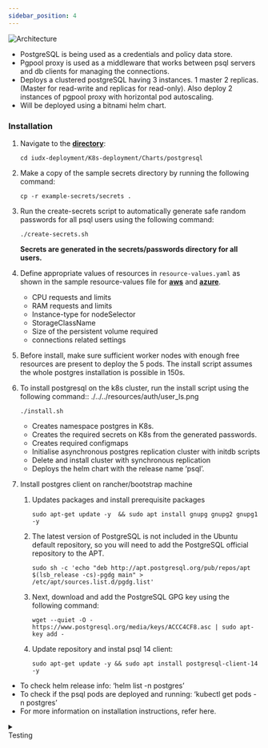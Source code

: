 ```yaml
---
sidebar_position: 4
---
```


<div class="img_background">
<div style={{textAlign: 'center'}}>

![Architecture](https://s3-ap-south-1-docs-resources.s3.ap-south-1.amazonaws.com/IUDX-resources/postgres.png)
</div></div>

- PostgreSQL is being used as a credentials and policy data store.
- Pgpool proxy is used as a middleware that works between psql servers and db clients for managing the connections.
- Deploys a clustered postgreSQL having 3 instances. 1 master 2 replicas. (Master for read-write and replicas for    read-only). Also deploy 2 instances of pgpool proxy with horizontal pod autoscaling.
- Will be deployed using a bitnami helm chart.


### Installation

1. Navigate to the **[directory](https://github.com/datakaveri/iudx-deployment/tree/5.0.0/K8s-deployment/Charts/postgresql)**:

    ```
    cd iudx-deployment/K8s-deployment/Charts/postgresql
    ```

2. Make a copy of the sample secrets directory by running the following command:

    ```
    cp -r example-secrets/secrets .
    ```

3. Run the create-secrets script to automatically generate safe random passwords for all psql users using the following command:

    ```
    ./create-secrets.sh
    ```

    **Secrets are generated in the secrets/passwords directory for all users.**

4. Define appropriate values of resources in `resource-values.yaml` as shown in the sample resource-values file for **[aws](https://github.com/datakaveri/iudx-deployment/blob/5.0.0/K8s-deployment/Charts/postgresql/example-aws-resource-values.yaml)** and **[azure](https://github.com/datakaveri/iudx-deployment/blob/5.0.0/K8s-deployment/Charts/postgresql/example-azure-resource-values.yaml)**.

    + CPU requests and limits
    + RAM requests and limits
    + Instance-type for nodeSelector
    + StorageClassName
    + Size of the persistent volume required 
    + connections related settings

6. Before install, make sure sufficient worker nodes  with enough free resources are present to deploy the 5 pods. The install script assumes the whole postgres installation is possible in 150s.

7. To install postgresql on the k8s cluster, run the install script using the following command::
./../../resources/auth/user_ls.png
    ```
    ./install.sh
    ```
    - Creates namespace postgres in K8s.
    - Creates the required secrets on K8s from the generated passwords.
    - Creates required configmaps
    - Initialise asynchronous postgres replication cluster with initdb scripts
    - Delete and install  cluster with synchronous replication
    - Deploys the helm chart with the release name ‘psql’.


6. Install postgres client on rancher/bootstrap machine 

    1. Updates packages and install prerequisite packages

        ```
        sudo apt-get update -y  && sudo apt install gnupg gnupg2 gnupg1 -y
        ```

    2. The latest version of PostgreSQL is not included in the Ubuntu default repository, so you will need to add the PostgreSQL official repository to the APT.

        ```
        sudo sh -c 'echo "deb http://apt.postgresql.org/pub/repos/apt $(lsb_release -cs)-pgdg main" > /etc/apt/sources.list.d/pgdg.list'
        ```
    3. Next, download and add the PostgreSQL GPG key using the following command:

        ```
        wget --quiet -O - https://www.postgresql.org/media/keys/ACCC4CF8.asc | sudo apt-key add -
        ```
    4. Update repository and instal psql 14 client: 

        ```
        sudo apt-get update -y && sudo apt install postgresql-client-14 -y
        ```

- To check helm release info: ‘helm list -n postgres’
- To check if the psql pods are deployed and running: ‘kubectl get pods -n postgres’
- For more information on installation instructions, refer here.


<details>
<summary><div class="style">Testing</div></summary>

1. Test if init-setup needed for IUDX is done

    1. Port forward the pgpool (postgres proxy) on one terminal:

        ```
        kubectl port-forward -n postgres svc/psql-postgresql-ha-pgpool 5432
        ```

    2. In another terminal, login to postgres :

        ```
        PGPASSWORD=`kubectl get secrets -n postgres psql-passwords -o jsonpath='{.data.postgresql-password}' | base64 -d` psql -U postgres -h localhost
        ```
    3. Test if postgres cluster is formed properly , two nodes must be in quorum
        
        ```
        select * from pg_stat_replication;
        ```
    4. Test if required dbs (iudx_rs, iudx_keycloak, postgres) and users (postgres, iudx_keycloak_user, iudx_rs_user, iudx_auth_user) exists

        1. List the number of database: 
             ```
            # to list the number of database
            \l
            ```

        <div style={{textAlign: 'center'}}>

        ![Architecture](https://s3-ap-south-1-docs-resources.s3.ap-south-1.amazonaws.com/IUDX-resources/postgres_testing(1).png)<br/>
        
        </div>

        2. List the number of users:

            ```
            # to list the number of users
            \du
            ```

        <div style={{textAlign: 'center'}}>

        ![Architecture](https://s3-ap-south-1-docs-resources.s3.ap-south-1.amazonaws.com/IUDX-resources/postgres_testing(2).png)<br/>
        
        </div>

</details>